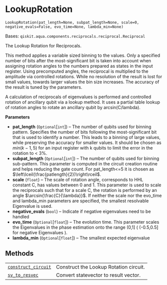 # LookupRotation



`LookupRotation(pat_length=None, subpat_length=None, scale=0, negative_evals=False, evo_time=None, lambda_min=None)`

Bases: `qiskit.aqua.components.reciprocals.reciprocal.Reciprocal`

The Lookup Rotation for Reciprocals.

This method applies a variable sized binning to the values. Only a specified number of bits after the most-significant bit is taken into account when assigning rotation angles to the numbers prepared as states in the input register. Using precomputed angles, the reciprocal is multiplied to the amplitude via controlled rotations. While no resolution of the result is lost for small values, towards larger values the bin size increases. The accuracy of the result is tuned by the parameters.

A calculation of reciprocals of eigenvalues is performed and controlled rotation of ancillary qubit via a lookup method. It uses a partial table lookup of rotation angles to rotate an ancillary qubit by arcsin(C/lambda).

**Parameters**

*   **pat\_length** (`Optional`\[`int`]) – The number of qubits used for binning pattern. Specifies the number of bits following the most-significant bit that is used to identify a number. This leads to a binning of large values, while preserving the accuracy for smaller values. It should be chosen as $min(k-1,5)$ for an input register with k qubits to limit the error in the rotation to \< 3%.
*   **subpat\_length** (`Optional`\[`int`]) – The number of qubits used for binning sub-pattern. This parameter is computed in the circuit creation routine and helps reducing the gate count. For pat\_length\<=5 it is chosen as $\left\lceil(\frac{patlength}{2})\right\rceil$.
*   **scale** (`float`) – The scale of rotation angle, corresponds to HHL constant C, has values between 0 and 1. This parameter is used to scale the reciprocals such that for a scale C, the rotation is performed by an angle $\arcsin{\frac{C}{\lambda}}$. If neither the scale nor the evo\_time and lambda\_min parameters are specified, the smallest resolvable Eigenvalue is used.
*   **negative\_evals** (`bool`) – Indicate if negative eigenvalues need to be handled
*   **evo\_time** (`Optional`\[`float`]) – The evolution time. This parameter scales the Eigenvalues in the phase estimation onto the range (0,1] ( (-0.5,0.5] for negative Eigenvalues ).
*   **lambda\_min** (`Optional`\[`float`]) – The smallest expected eigenvalue

## Methods

|                                                                                                                                                                                                                                      |                                        |
| ------------------------------------------------------------------------------------------------------------------------------------------------------------------------------------------------------------------------------------ | -------------------------------------- |
| [`construct_circuit`](qiskit.aqua.components.reciprocals.LookupRotation.construct_circuit#qiskit.aqua.components.reciprocals.LookupRotation.construct_circuit "qiskit.aqua.components.reciprocals.LookupRotation.construct_circuit") | Construct the Lookup Rotation circuit. |
| [`sv_to_resvec`](qiskit.aqua.components.reciprocals.LookupRotation.sv_to_resvec#qiskit.aqua.components.reciprocals.LookupRotation.sv_to_resvec "qiskit.aqua.components.reciprocals.LookupRotation.sv_to_resvec")                     | Convert statevector to result vector.  |
